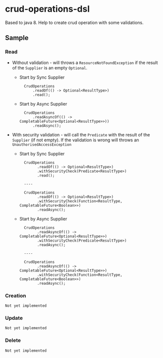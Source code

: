 # crud-operations-dsl
Based to java 8. Help to create crud operation with some validations.

## Sample

### Read

* Without validation - will throws a `ResourceNotFoundException` if the result of the `Supplier` is an empty `Optional`.
  
  * Start by Sync Supplier


          CrudOperations
              .readOf(() -> Optional<ResultType>)
              .read();
  * Start by Async Supplier
  
  
          CrudOperations
              .readAsyncOf(() -> CompletableFuture<Optional<ResultType>>))
              .readAsync();

* With security validation - will call the `Predicate` with the result of the `Supplier` (if not empty). If the validation is wrong will throws an `UnauthorisedAccessException`

  * Start by Sync Supplier


          CrudOperations
                .readOf(() -> Optional<ResultType>)
                .withSecurityCheck(Predicate<ResultType>)
                .read();

          ----

          CrudOperations
                .readOf(() -> Optional<ResultType>)
                .withSecurityCheck(Function<ResultType, CompletableFuture<Boolean>>)
                .readAsync();

  * Start by Async Supplier


          CrudOperations
                .readAsyncOf(() -> CompletableFuture<Optional<ResultType>>)
                .withSecurityCheck(Predicate<ResultType>)
                .readAsync();

          ----

          CrudOperations
                .readAsyncOf(() -> CompletableFuture<Optional<ResultType>>)
                .withSecurityCheck(Function<ResultType, CompletableFuture<Boolean>>)
                .readAsync();

### Creation

`Not yet implemented`

### Update

`Not yet implemented`

### Delete

`Not yet implemented`